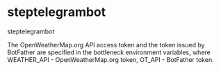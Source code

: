 # steptelegrambot
steptelegrambot

The OpenWeatherMap.org API access token and the token issued by BotFather are specified in the bottleneck environment variables, where WEATHER_API - OpenWeatherMap.org token, OT_API - BotFather token.